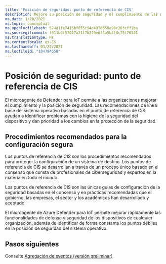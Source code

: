 ```yaml
---
title: 'Posición de seguridad: punto de referencia de CIS'
description: Mejore su posición de seguridad y el cumplimiento de las medidas de seguridad mediante el microagente de Defender para IoT.
ms.date: 1/20/2021
ms.topic: conceptual
ms.openlocfilehash: 574d1fe7415bf655c94d4076659e90c203cff1ba
ms.sourcegitcommit: f611b3f57027a21f7b229edf8a5b4f4c75f76331
ms.translationtype: HT
ms.contentlocale: es-ES
ms.lasthandoff: 03/22/2021
ms.locfileid: "104784550"
---
```

# <a name="security-posture--cis-benchmark"></a>Posición de seguridad: punto de referencia de CIS 

El microagente de Defender para IoT permite a las organizaciones mejorar el cumplimiento y la posición de seguridad. Las recomendaciones de línea base del sistema operativo basadas en el punto de referencia de CIS ayudan a identificar problemas con la higiene de la seguridad del dispositivo y dan prioridad a los cambios en la protección de la seguridad.  

## <a name="best-practices-for-secure-configuration"></a>Procedimientos recomendados para la configuración segura

Los puntos de referencia de CIS son los procedimientos recomendados para proteger la configuración de un sistema de destino. Los puntos de referencia de CIS se desarrollan a través de un proceso único basado en el consenso que consta de profesionales de ciberseguridad y expertos en la materia en todo el mundo. 

Los puntos de referencia de CIS son las únicas guías de configuración de la seguridad basadas en el consenso y en prácticas recomendadas que el gobierno, las empresas, el sector y los académicos han desarrollado y aceptado.

El microagente de Azure Defender para IoT permite mejorar rápidamente las funcionalidades de defensa y seguridad de los dispositivos de cualquier organización, además de identificar de forma constante los puntos débiles en la posición de seguridad del sistema operativo.

## <a name="next-steps"></a>Pasos siguientes 

Consulte [Agregación de eventos (versión preliminar)](concept-event-aggregation.md)
